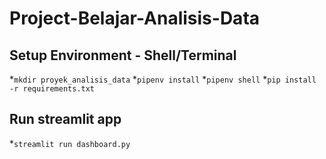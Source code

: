 # Project-Belajar-Analisis-Data
## Setup Environment - Shell/Terminal
*`mkdir proyek_analisis_data` 
*`pipenv install` 
*`pipenv shell`
*`pip install -r requirements.txt`

## Run streamlit app
*`streamlit run dashboard.py`
